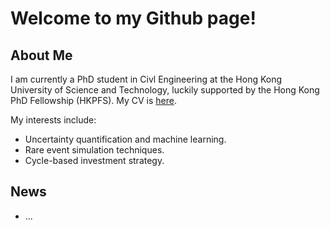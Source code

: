 # Welcome to my Github page!

## About Me
I am currently a PhD student in Civl Engineering at the Hong Kong University of Science and Technology, luckily supported by the Hong Kong PhD Fellowship (HKPFS). My CV is [here](Jonas-ZHANG_CV.pdf).

My interests include:
- Uncertainty quantification and machine learning.
- Rare event simulation techniques.
- Cycle-based investment strategy. 

## News 
- ...
